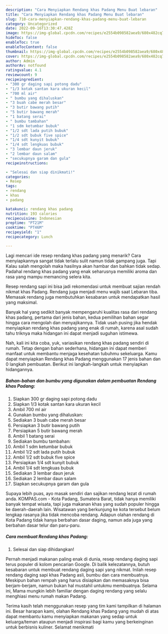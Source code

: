 ```yaml
---
description: "Cara Menyiapkan Rendang khas Padang Menu Buat lebaran"
title: "Cara Menyiapkan Rendang khas Padang Menu Buat lebaran"
slug: 710-cara-menyiapkan-rendang-khas-padang-menu-buat-lebaran
category: Uncategorized
date: 2022-09-16T13:30:47.428Z
image: https://img-global.cpcdn.com/recipes/e2554b098582aea9/680x482cq70/rendang-khas-padang-foto-resep-utama.jpg
hideToc: false
enableToc: true
enableTocContent: false
thumbnail: https://img-global.cpcdn.com/recipes/e2554b098582aea9/680x482cq70/rendang-khas-padang-foto-resep-utama.jpg
cover: https://img-global.cpcdn.com/recipes/e2554b098582aea9/680x482cq70/rendang-khas-padang-foto-resep-utama.jpg
author: Admin
authorAv: notfound
ratingvalue: 4.1
reviewcount: 9
recipeingredient:
- "300 gr daging sapi potong dadu"
- "1/3 kotak santan kara ukuran kecil"
- "700 ml air"
- " bumbu yang dihaluskan"
- "3 buah cabe merah besar"
- "3 butir bawang putih"
- "5 butir bawang merah"
- "1 batang serai"
- " bumbu tambahan"
- "1 sdm ketumbar bubuk"
- "1/2 sdt lada putih bubuk"
- "1/2 sdt bubuk five spice"
- "1/4 sdt kunyit bubuk"
- "1/4 sdt lengkuas bubuk"
- "3 lembar daun jeruk"
- "2 lembar daun salam"
- "secukupnya garam dan gula"
recipeinstructions:

- "Selesai dan siap dinikmati!"
categories:
- Resep
tags:
- rendang
- khas
- padang

katakunci: rendang khas padang 
nutrition: 193 calories
recipecuisine: Indonesian
preptime: "PT21M"
cooktime: "PT46M"
recipeyield: "1"
recipecategory: Lunch

---
```



Lagi mencari ide resep rendang khas padang yang menarik? Cara menyiapkannya sangat tidak terlalu sulit namun tidak gampang juga. Tapi Kalau salah mengolah maka hasilnya akan hambar dan bahkan tidak sedap. Padahal rendang khas padang yang enak seharusnya memiliki aroma dan rasa yang mampu memancing selera kita.


Resep rendang sapi ini bisa jadi rekomendasi untuk membuat sajian rendah nikmat khas Padang. Rendang juga menjadi menu wajib saat Lebaran tiba. Memasak rendang juga membutuhkan kesabaran untuk mendapatkan hasil yang maksimal.

Banyak hal yang sedikit banyak mempengaruhi kualitas rasa dari rendang khas padang, pertama dari jenis bahan, kedua pemilihan bahan segar hingga cara mengolah dan menyajikannya. Tidak usah pusing jika hendak menyiapkan rendang khas padang yang enak di rumah, karena asal sudah tahu triknya maka hidangan ini dapat menjadi suguhan istimewa.


Nah, kali ini kita coba, yuk, variasikan rendang khas padang sendiri di rumah. Tetap dengan bahan sederhana, hidangan ini dapat memberi manfaat untuk membantu menjaga kesehatan tubuhmu sekeluarga. Kamu dapat menyiapkan Rendang khas Padang menggunakan 17 jenis bahan dan 0 langkah pembuatan. Berikut ini langkah-langkah untuk menyiapkan hidangannya.

<!--inarticleads1-->

##### Bahan-bahan dan bumbu yang digunakan dalam pembuatan Rendang khas Padang:

1. Siapkan 300 gr daging sapi potong dadu
1. Siapkan 1/3 kotak santan kara ukuran kecil
1. Ambil 700 ml air
1. Gunakan  bumbu yang dihaluskan:
1. Sediakan 3 buah cabe merah besar
1. Persiapkan 3 butir bawang putih
1. Persiapkan 5 butir bawang merah
1. Ambil 1 batang serai
1. Sediakan  bumbu tambahan:
1. Ambil 1 sdm ketumbar bubuk
1. Ambil 1/2 sdt lada putih bubuk
1. Ambil 1/2 sdt bubuk five spice
1. Persiapkan 1/4 sdt kunyit bubuk
1. Ambil 1/4 sdt lengkuas bubuk
1. Sediakan 3 lembar daun jeruk
1. Sediakan 2 lembar daun salam
1. Siapkan secukupnya garam dan gula


Supaya lebih puas, ayo masak sendiri dan sajikan rendang lezat di rumah anda. KOMPAS.com - Kota Padang, Sumatera Barat, tidak hanya memiliki banyak tempat wisata, tapi juga makanan khas yang sudah populer hingga ke daerah-daerah lain. Wisatawan yang berkunjung ke kota tersebut belum lengkap rasanya jika tidak mencoba rendang. Adapun olahan rendang di Kota Padang tidak hanya berbahan dasar daging, namun ada juga yang berbahan dasar telur dan paru-paru. 

<!--inarticleads2-->

##### Cara membuat Rendang khas Padang:


1. Selesai dan siap dihidangkan!

Pernah menjadi makanan paling enak di dunia, resep rendang daging sapi terus populer di kolom pencarian Google. Di balik kelezatannya, butuh kesabaran untuk membuat rendang daging sapi yang nikmat. Inilah resep rendang daging sapi khas Padang asli, bumbu dan cara membuatnya. Meskipun bahan rempah yang harus disiapkan dan memasaknya bisa berjam-berjam, namun bukan hal mustahil untukmu membuatnya. Selama ini, Mama mungkin lebih familiar dengan daging rendang yang selalu menghiasi menu rumah makan Padang. 

Terima kasih telah menggunakan resep yang tim kami tampilkan di halaman ini. Besar harapan kami, olahan Rendang khas Padang yang mudah di atas dapat membantu kamu menyiapkan makanan yang sedap untuk keluarga/teman ataupun menjadi inspirasi bagi kamu yang berkeinginan untuk berbisnis kuliner. Selamat menikmati
